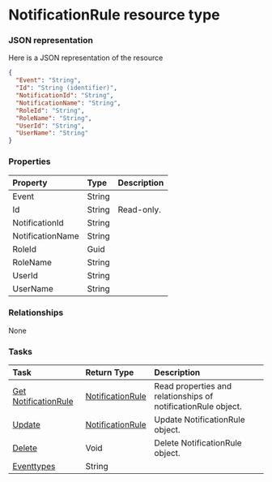 # NotificationRule resource type



### JSON representation

Here is a JSON representation of the resource

<!-- {
  "blockType": "resource",
  "optionalProperties": [

  ],
  "@odata.type": "microsoft.graph.NotificationRule"
}-->

```json
{
  "Event": "String",
  "Id": "String (identifier)",
  "NotificationId": "String",
  "NotificationName": "String",
  "RoleId": "String",
  "RoleName": "String",
  "UserId": "String",
  "UserName": "String"
}

```
### Properties
| Property	   | Type	|Description|
|:---------------|:--------|:----------|
|Event|String||
|Id|String| Read-only.|
|NotificationId|String||
|NotificationName|String||
|RoleId|Guid||
|RoleName|String||
|UserId|String||
|UserName|String||

### Relationships
None


### Tasks

| Task		   | Return Type	|Description|
|:---------------|:--------|:----------|
|[Get NotificationRule](../api/notificationrule_get.md) | [NotificationRule](notificationrule.md) |Read properties and relationships of notificationRule object.|
|[Update](../api/notificationrule_update.md) | [NotificationRule](notificationrule.md)	|Update NotificationRule object. |
|[Delete](../api/notificationrule_delete.md) | Void	|Delete NotificationRule object. |
|[Eventtypes](../api/notificationrule_eventtypes.md)|String||

<!-- uuid: 99be4da6-298c-4165-9325-506f54bbec58
2015-10-15 04:04:57 UTC -->
<!-- {
  "type": "#page.annotation",
  "description": "NotificationRule resource",
  "keywords": "",
  "section": "documentation",
  "tocPath": ""
}-->